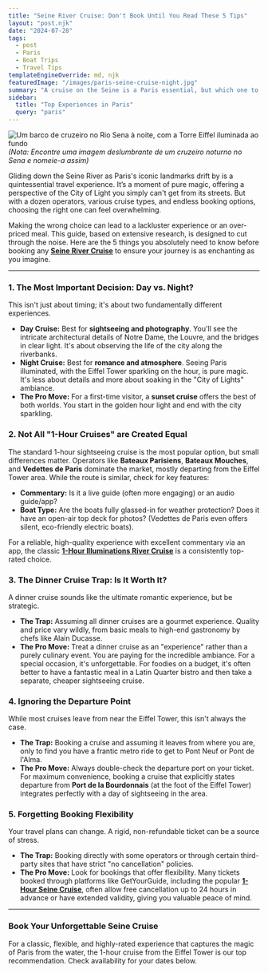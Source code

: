 ```yaml
---
title: "Seine River Cruise: Don't Book Until You Read These 5 Tips"
layout: "post.njk"
date: "2024-07-28"
tags:
  - post
  - Paris
  - Boat Trips
  - Travel Tips
templateEngineOverride: md, njk
featuredImage: "/images/paris-seine-cruise-night.jpg"
summary: "A cruise on the Seine is a Paris essential, but which one to choose? We break down the options, the operators, and the one crucial decision (day vs. night) to ensure your experience is magical."
sidebar:
  title: "Top Experiences in Paris"
  query: "paris"
---
```


![Um barco de cruzeiro no Rio Sena à noite, com a Torre Eiffel iluminada ao fundo](/images/paris-seine-cruise-night.jpg)
*(Nota: Encontre uma imagem deslumbrante de um cruzeiro noturno no Sena e nomeie-a assim)*

Gliding down the Seine River as Paris's iconic landmarks drift by is a quintessential travel experience. It’s a moment of pure magic, offering a perspective of the City of Light you simply can't get from its streets. But with a dozen operators, various cruise types, and endless booking options, choosing the right one can feel overwhelming.

Making the wrong choice can lead to a lackluster experience or an over-priced meal. This guide, based on extensive research, is designed to cut through the noise. Here are the 5 things you absolutely need to know before booking any [**Seine River Cruise**](https://www.getyourguide.com/paris-l16/paris-1-hour-seine-cruise-departing-from-the-eiffel-tower-t193940/?partner_id=PMW7G72&cmp=share_to_earn) to ensure your journey is as enchanting as you imagine.

<div data-gyg-href="https://widget.getyourguide.com/default/availability.frame" data-gyg-tour-id="193940" data-gyg-locale-code="en-US" data-gyg-currency="EUR" data-gyg-widget="availability" data-gyg-variant="horizontal" data-gyg-partner-id="PMW7G72"></div>

---
### **1. The Most Important Decision: Day vs. Night?**

This isn't just about timing; it's about two fundamentally different experiences.
*   **Day Cruise:** Best for **sightseeing and photography**. You'll see the intricate architectural details of Notre Dame, the Louvre, and the bridges in clear light. It's about observing the life of the city along the riverbanks.
*   **Night Cruise:** Best for **romance and atmosphere**. Seeing Paris illuminated, with the Eiffel Tower sparkling on the hour, is pure magic. It's less about details and more about soaking in the "City of Lights" ambiance.
*   **The Pro Move:** For a first-time visitor, a **sunset cruise** offers the best of both worlds. You start in the golden hour light and end with the city sparkling.

### **2. Not All "1-Hour Cruises" are Created Equal**

The standard 1-hour sightseeing cruise is the most popular option, but small differences matter. Operators like **Bateaux Parisiens**, **Bateaux Mouches**, and **Vedettes de Paris** dominate the market, mostly departing from the Eiffel Tower area. While the route is similar, check for key features:
*   **Commentary:** Is it a live guide (often more engaging) or an audio guide/app?
*   **Boat Type:** Are the boats fully glassed-in for weather protection? Does it have an open-air top deck for photos? (Vedettes de Paris even offers silent, eco-friendly electric boats).

For a reliable, high-quality experience with excellent commentary via an app, the classic [**1-Hour Illuminations River Cruise**](https://www.getyourguide.com/paris-l16/paris-1-hour-seine-cruise-departing-from-the-eiffel-tower-t193940/?partner_id=PMW7G72&cmp=share_to_earn) is a consistently top-rated choice.

<div data-gyg-href="https://widget.getyourguide.com/default/availability.frame" data-gyg-tour-id="193940" data-gyg-locale-code="en-US" data-gyg-currency="EUR" data-gyg-widget="availability" data-gyg-variant="horizontal" data-gyg-partner-id="PMW7G72"></div>

### **3. The Dinner Cruise Trap: Is It Worth It?**

A dinner cruise sounds like the ultimate romantic experience, but be strategic.
*   **The Trap:** Assuming all dinner cruises are a gourmet experience. Quality and price vary wildly, from basic meals to high-end gastronomy by chefs like Alain Ducasse.
*   **The Pro Move:** Treat a dinner cruise as an "experience" rather than a purely culinary event. You are paying for the incredible ambiance. For a special occasion, it's unforgettable. For foodies on a budget, it's often better to have a fantastic meal in a Latin Quarter bistro and then take a separate, cheaper sightseeing cruise.

### **4. Ignoring the Departure Point**

While most cruises leave from near the Eiffel Tower, this isn't always the case.
*   **The Trap:** Booking a cruise and assuming it leaves from where you are, only to find you have a frantic metro ride to get to Pont Neuf or Pont de l'Alma.
*   **The Pro Move:** Always double-check the departure port on your ticket. For maximum convenience, booking a cruise that explicitly states departure from **Port de la Bourdonnais** (at the foot of the Eiffel Tower) integrates perfectly with a day of sightseeing in the area.

### **5. Forgetting Booking Flexibility**

Your travel plans can change. A rigid, non-refundable ticket can be a source of stress.
*   **The Trap:** Booking directly with some operators or through certain third-party sites that have strict "no cancellation" policies.
*   **The Pro Move:** Look for bookings that offer flexibility. Many tickets booked through platforms like GetYourGuide, including the popular [**1-Hour Seine Cruise**](https://www.getyourguide.com/paris-l16/paris-1-hour-seine-cruise-departing-from-the-eiffel-tower-t193940/?partner_id=PMW7G72&cmp=share_to_earn), often allow free cancellation up to 24 hours in advance or have extended validity, giving you valuable peace of mind.

---
### **Book Your Unforgettable Seine Cruise**
For a classic, flexible, and highly-rated experience that captures the magic of Paris from the water, the 1-hour cruise from the Eiffel Tower is our top recommendation. Check availability for your dates below.

<div data-gyg-href="https://widget.getyourguide.com/default/availability.frame" data-gyg-tour-id="193940" data-gyg-locale-code="en-US" data-gyg-currency="EUR" data-gyg-widget="availability" data-gyg-variant="horizontal" data-gyg-partner-id="PMW7G72"></div>